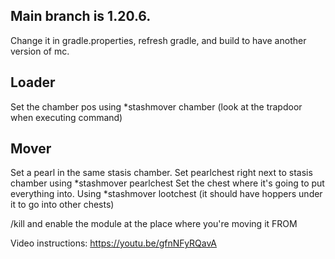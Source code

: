 ## Main branch is 1.20.6.
Change it in gradle.properties, refresh gradle, and build to have another version of mc.

Loader 
-------

Set the chamber pos using *stashmover chamber 
(look at the trapdoor when executing command)

Mover
--------

Set a pearl in the same stasis chamber.
Set pearlchest right next to stasis chamber using *stashmover pearlchest
Set the chest where it's going to put everything into. Using *stashmover lootchest
(it should have hoppers under it to go into other chests)

/kill and enable the module at the place where you're moving it FROM

Video instructions:
https://youtu.be/gfnNFyRQavA




